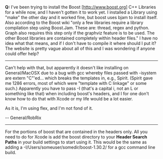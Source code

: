 **Q:** I've been trying to install the Boost [http://www.boost.org] C++ Libraries for a while now, and I haven't gotten it to work yet. I installed a Library using "make" the other day and it worked fine, but boost uses bjam to install itself. Also according to the Boost wiki  "only a few libraries require a library compilation step using Boost.Jam. These are: thread, regex and python. Graph also requires this step only if the graphviz feature is to be used. The other Boost libraries are contained completely within header files." I have no idea what that means, and if I don't have to compile it where should I put it? The website is pretty vague about all of this and I was wondering if anyone could offer help?

----

Can't help with that, but apparently it doesn't like installing on General/MacOSX due to a bug with gcc whereby files passed with -isystem are extern "C"'ed... which breaks the templates in, e.g., Spirit. (Spirit gave me 1286 errors, most of which were "template with C linkage" or some such.) Apparently you have to pass -I (that's a capital i, not an L or something like that) when including boost's headers, and I for one don't know how to do that with Xcode or my life would be a lot easier.

As it is, I'm using flex, and I'm not fond of it.

-- General/RobRix

----

For the portions of boost that are contained in the headers only. All you need to do for Xcode is add the boost directory to your **Header Search Paths** in your build settings to start using it. This would be the same as adding a     -I/Users/someuser/somedir/boost-1.30.2/ for a gcc command line build.